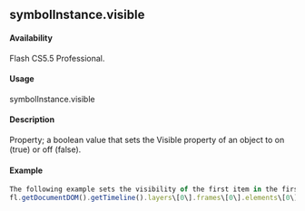 ## symbolInstance.visible

#### Availability

Flash CS5.5 Professional.

#### Usage

symbolInstance.visible

#### Description

Property; a boolean value that sets the Visible property of an object to on (true) or off (false).

#### Example

```javascript
The following example sets the visibility of the first item in the first frame of the first layer to false:
fl.getDocumentDOM().getTimeline().layers\[0\].frames\[0\].elements\[0\].visible = false;

```